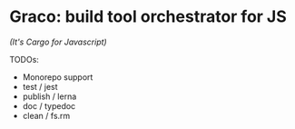 # Graco: build tool orchestrator for JS

_(It's Cargo for Javascript)_

TODOs:
* Monorepo support
* test / jest
* publish / lerna
* doc / typedoc
* clean / fs.rm